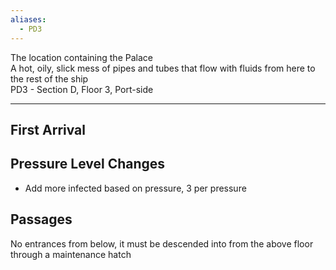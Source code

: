```yaml
---
aliases:
  - PD3
---
```

The location containing the Palace\
A hot, oily, slick mess of pipes and tubes that flow with fluids from here to the rest of the ship\
PD3 - Section D, Floor 3, Port-side

---

## First Arrival


## Pressure Level Changes
- Add more infected based on pressure, 3 per pressure

## Passages
No entrances from below, it must be descended into from the above floor through a maintenance hatch